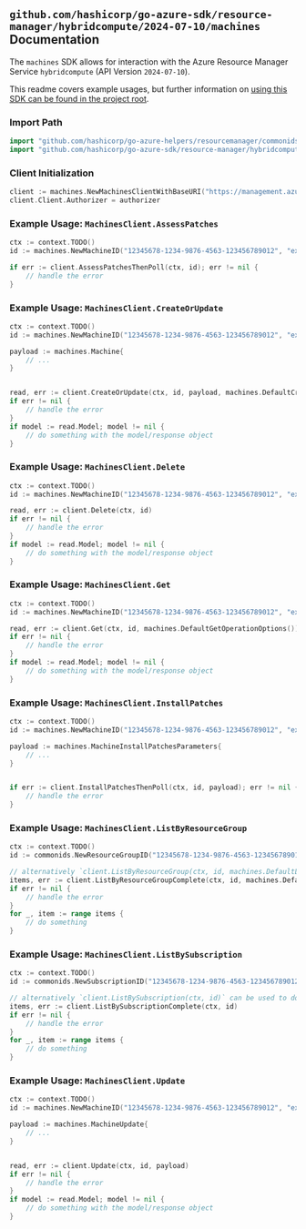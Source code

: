 
## `github.com/hashicorp/go-azure-sdk/resource-manager/hybridcompute/2024-07-10/machines` Documentation

The `machines` SDK allows for interaction with the Azure Resource Manager Service `hybridcompute` (API Version `2024-07-10`).

This readme covers example usages, but further information on [using this SDK can be found in the project root](https://github.com/hashicorp/go-azure-sdk/tree/main/docs).

### Import Path

```go
import "github.com/hashicorp/go-azure-helpers/resourcemanager/commonids"
import "github.com/hashicorp/go-azure-sdk/resource-manager/hybridcompute/2024-07-10/machines"
```


### Client Initialization

```go
client := machines.NewMachinesClientWithBaseURI("https://management.azure.com")
client.Client.Authorizer = authorizer
```


### Example Usage: `MachinesClient.AssessPatches`

```go
ctx := context.TODO()
id := machines.NewMachineID("12345678-1234-9876-4563-123456789012", "example-resource-group", "machineValue")

if err := client.AssessPatchesThenPoll(ctx, id); err != nil {
	// handle the error
}
```


### Example Usage: `MachinesClient.CreateOrUpdate`

```go
ctx := context.TODO()
id := machines.NewMachineID("12345678-1234-9876-4563-123456789012", "example-resource-group", "machineValue")

payload := machines.Machine{
	// ...
}


read, err := client.CreateOrUpdate(ctx, id, payload, machines.DefaultCreateOrUpdateOperationOptions())
if err != nil {
	// handle the error
}
if model := read.Model; model != nil {
	// do something with the model/response object
}
```


### Example Usage: `MachinesClient.Delete`

```go
ctx := context.TODO()
id := machines.NewMachineID("12345678-1234-9876-4563-123456789012", "example-resource-group", "machineValue")

read, err := client.Delete(ctx, id)
if err != nil {
	// handle the error
}
if model := read.Model; model != nil {
	// do something with the model/response object
}
```


### Example Usage: `MachinesClient.Get`

```go
ctx := context.TODO()
id := machines.NewMachineID("12345678-1234-9876-4563-123456789012", "example-resource-group", "machineValue")

read, err := client.Get(ctx, id, machines.DefaultGetOperationOptions())
if err != nil {
	// handle the error
}
if model := read.Model; model != nil {
	// do something with the model/response object
}
```


### Example Usage: `MachinesClient.InstallPatches`

```go
ctx := context.TODO()
id := machines.NewMachineID("12345678-1234-9876-4563-123456789012", "example-resource-group", "machineValue")

payload := machines.MachineInstallPatchesParameters{
	// ...
}


if err := client.InstallPatchesThenPoll(ctx, id, payload); err != nil {
	// handle the error
}
```


### Example Usage: `MachinesClient.ListByResourceGroup`

```go
ctx := context.TODO()
id := commonids.NewResourceGroupID("12345678-1234-9876-4563-123456789012", "example-resource-group")

// alternatively `client.ListByResourceGroup(ctx, id, machines.DefaultListByResourceGroupOperationOptions())` can be used to do batched pagination
items, err := client.ListByResourceGroupComplete(ctx, id, machines.DefaultListByResourceGroupOperationOptions())
if err != nil {
	// handle the error
}
for _, item := range items {
	// do something
}
```


### Example Usage: `MachinesClient.ListBySubscription`

```go
ctx := context.TODO()
id := commonids.NewSubscriptionID("12345678-1234-9876-4563-123456789012")

// alternatively `client.ListBySubscription(ctx, id)` can be used to do batched pagination
items, err := client.ListBySubscriptionComplete(ctx, id)
if err != nil {
	// handle the error
}
for _, item := range items {
	// do something
}
```


### Example Usage: `MachinesClient.Update`

```go
ctx := context.TODO()
id := machines.NewMachineID("12345678-1234-9876-4563-123456789012", "example-resource-group", "machineValue")

payload := machines.MachineUpdate{
	// ...
}


read, err := client.Update(ctx, id, payload)
if err != nil {
	// handle the error
}
if model := read.Model; model != nil {
	// do something with the model/response object
}
```
